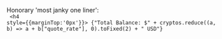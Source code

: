 Honorary 'most janky one liner': <br/>
<code>  <h4 style={{marginTop:'0px'}}> {"Total Balance: $" + cryptos.reduce((a, b) => a + b["quote_rate"], 0).toFixed(2) + " USD"} </h4> </code>
